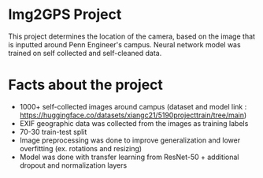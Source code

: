 # Img2GPS Project

This project determines the location of the camera, based on the image that is inputted around Penn Engineer's campus. Neural network model was trained on self collected and self-cleaned data.

# Facts about the project

 - 1000+ self-collected images around campus (dataset and model link : https://huggingface.co/datasets/xiangc21/5190projecttrain/tree/main)
 - EXIF geographic data was collected from the images as training labels
 - 70-30 train-test split
 - Image preprocessing was done to improve generalization and lower overfitting (ex. rotations and resizing)
 - Model was done with transfer learning from ResNet-50 + additional dropout and normalization layers


